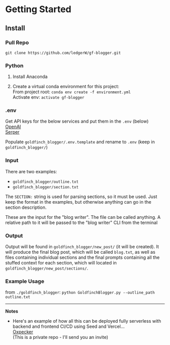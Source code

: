 # Getting Started  

## Install  
  
### Pull Repo  
`git clone https://github.com/ledgerW/gf-blogger.git`

### Python  
1. Install Anaconda  

2. Create a virtual conda environment for this project:  
From project root: `conda env create -f environment.yml`  
Activate env: `activate gf-blogger`  


### .env  
Get API keys for the below services and put them in the `.env` (below)  
[OpenAI](https://openai.com/)  
[Serper](https://serper.dev/)  

Populate `goldfinch_blogger/.env.template` and rename to `.env` (keep in `goldfinch_blogger/`)  


### Input  
There are two examples:  
- `goldfinch_blogger/outline.txt`  
- `goldfinch_blogger/section.txt`  

The `SECTION:` string is used for parsing sections, so it must be used. Just keep the format in the 
examples, but otherwise anything can go in the section description.  

These are the input for the "blog writer". The file can be called anything. A relative path to it will
be passed to the "blog writer" CLI from the terminal  

### Output  
Output will be found in `goldfinch_blogger/new_post/` (it will be created). 
It will produce the final blog post, which will be called `blog.txt`, as well as files containing
individual sections and the final prompts containing all the stuffed context for each section, which
will located in `goldfinch_blogger/new_post/sections/`.  

### Example Usage  
from `./goldfinch_blogger`: `python GoldfinchBlogger.py --outline_path outline.txt`  


***  
**Notes**  
- Here's an example of how all this can be deployed fully serverless with backend and frontend CI/CD using Seed and Vercel...  
[Oxpecker](https://github.com/ledgerW/oxpecker)  
(This is a private repo - I'll send you an invite)